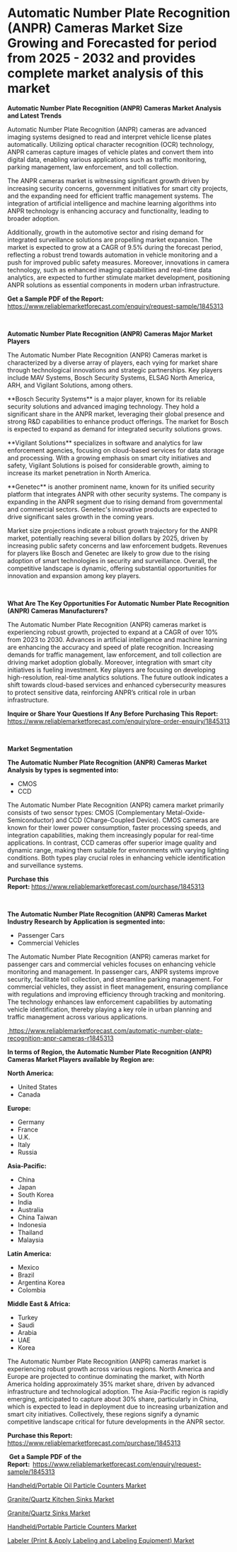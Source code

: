 <p><h1>Automatic Number Plate Recognition (ANPR) Cameras Market Size Growing and Forecasted for period from 2025 - 2032 and provides complete market analysis of this market</h1></p><p><strong>Automatic Number Plate Recognition (ANPR) Cameras Market Analysis and Latest Trends</strong></p>
<p><p>Automatic Number Plate Recognition (ANPR) cameras are advanced imaging systems designed to read and interpret vehicle license plates automatically. Utilizing optical character recognition (OCR) technology, ANPR cameras capture images of vehicle plates and convert them into digital data, enabling various applications such as traffic monitoring, parking management, law enforcement, and toll collection.</p><p>The ANPR cameras market is witnessing significant growth driven by increasing security concerns, government initiatives for smart city projects, and the expanding need for efficient traffic management systems. The integration of artificial intelligence and machine learning algorithms into ANPR technology is enhancing accuracy and functionality, leading to broader adoption. </p><p>Additionally, growth in the automotive sector and rising demand for integrated surveillance solutions are propelling market expansion. The market is expected to grow at a CAGR of 9.5% during the forecast period, reflecting a robust trend towards automation in vehicle monitoring and a push for improved public safety measures. Moreover, innovations in camera technology, such as enhanced imaging capabilities and real-time data analytics, are expected to further stimulate market development, positioning ANPR solutions as essential components in modern urban infrastructure.</p></p>
<p><strong>Get a Sample PDF of the Report:&nbsp;</strong> <a href="https://www.reliablemarketforecast.com/enquiry/request-sample/1845313?utm_campaign=1130&utm_medium=2&utm_source=Github&utm_content=ia&utm_term=12042025&utm_id=automatic-number-plate-recognition-anpr-cameras">https://www.reliablemarketforecast.com/enquiry/request-sample/1845313</a></p>
<p>&nbsp;</p>
<p><strong>Automatic Number Plate Recognition (ANPR) Cameras Major Market Players</strong></p>
<p><p>The Automatic Number Plate Recognition (ANPR) Cameras market is characterized by a diverse array of players, each vying for market share through technological innovations and strategic partnerships. Key players include MAV Systems, Bosch Security Systems, ELSAG North America, ARH, and Vigilant Solutions, among others.</p><p>**Bosch Security Systems** is a major player, known for its reliable security solutions and advanced imaging technology. They hold a significant share in the ANPR market, leveraging their global presence and strong R&D capabilities to enhance product offerings. The market for Bosch is expected to expand as demand for integrated security solutions grows.</p><p>**Vigilant Solutions** specializes in software and analytics for law enforcement agencies, focusing on cloud-based services for data storage and processing. With a growing emphasis on smart city initiatives and safety, Vigilant Solutions is poised for considerable growth, aiming to increase its market penetration in North America.</p><p>**Genetec** is another prominent name, known for its unified security platform that integrates ANPR with other security systems. The company is expanding in the ANPR segment due to rising demand from governmental and commercial sectors. Genetec's innovative products are expected to drive significant sales growth in the coming years.</p><p>Market size projections indicate a robust growth trajectory for the ANPR market, potentially reaching several billion dollars by 2025, driven by increasing public safety concerns and law enforcement budgets. Revenues for players like Bosch and Genetec are likely to grow due to the rising adoption of smart technologies in security and surveillance. Overall, the competitive landscape is dynamic, offering substantial opportunities for innovation and expansion among key players.</p></p>
<p>&nbsp;</p>
<p><strong>What Are The Key Opportunities For Automatic Number Plate Recognition (ANPR) Cameras Manufacturers?</strong></p>
<p><p>The Automatic Number Plate Recognition (ANPR) cameras market is experiencing robust growth, projected to expand at a CAGR of over 10% from 2023 to 2030. Advances in artificial intelligence and machine learning are enhancing the accuracy and speed of plate recognition. Increasing demands for traffic management, law enforcement, and toll collection are driving market adoption globally. Moreover, integration with smart city initiatives is fueling investment. Key players are focusing on developing high-resolution, real-time analytics solutions. The future outlook indicates a shift towards cloud-based services and enhanced cybersecurity measures to protect sensitive data, reinforcing ANPR’s critical role in urban infrastructure.</p></p>
<p><strong>Inquire or Share Your Questions If Any Before Purchasing This Report:</strong> <a href="https://www.reliablemarketforecast.com/enquiry/pre-order-enquiry/1845313?utm_campaign=1130&utm_medium=2&utm_source=Github&utm_content=ia&utm_term=12042025&utm_id=automatic-number-plate-recognition-anpr-cameras">https://www.reliablemarketforecast.com/enquiry/pre-order-enquiry/1845313</a></p>
<p>&nbsp;</p>
<p><strong>Market Segmentation</strong></p>
<p><strong>The Automatic Number Plate Recognition (ANPR) Cameras Market Analysis by types is segmented into:</strong></p>
<p><ul><li>CMOS</li><li>CCD</li></ul></p>
<p><p>The Automatic Number Plate Recognition (ANPR) camera market primarily consists of two sensor types: CMOS (Complementary Metal-Oxide-Semiconductor) and CCD (Charge-Coupled Device). CMOS cameras are known for their lower power consumption, faster processing speeds, and integration capabilities, making them increasingly popular for real-time applications. In contrast, CCD cameras offer superior image quality and dynamic range, making them suitable for environments with varying lighting conditions. Both types play crucial roles in enhancing vehicle identification and surveillance systems.</p></p>
<p><strong>Purchase this Report:&nbsp;</strong><a href="https://www.reliablemarketforecast.com/purchase/1845313?utm_campaign=1130&utm_medium=2&utm_source=Github&utm_content=ia&utm_term=12042025&utm_id=automatic-number-plate-recognition-anpr-cameras">https://www.reliablemarketforecast.com/purchase/1845313</a></p>
<p>&nbsp;</p>
<p><strong>The Automatic Number Plate Recognition (ANPR) Cameras Market Industry Research by Application is segmented into:</strong></p>
<p><ul><li>Passenger Cars</li><li>Commercial Vehicles</li></ul></p>
<p><p>The Automatic Number Plate Recognition (ANPR) cameras market for passenger cars and commercial vehicles focuses on enhancing vehicle monitoring and management. In passenger cars, ANPR systems improve security, facilitate toll collection, and streamline parking management. For commercial vehicles, they assist in fleet management, ensuring compliance with regulations and improving efficiency through tracking and monitoring. The technology enhances law enforcement capabilities by automating vehicle identification, thereby playing a key role in urban planning and traffic management across various applications.</p></p>
<p><a href="https://www.reliablemarketforecast.com/automatic-number-plate-recognition-anpr-cameras-r1845313?utm_campaign=1130&utm_medium=2&utm_source=Github&utm_content=ia&utm_term=12042025&utm_id=automatic-number-plate-recognition-anpr-cameras">&nbsp;https://www.reliablemarketforecast.com/automatic-number-plate-recognition-anpr-cameras-r1845313</a></p>
<p><strong>In terms of Region, the Automatic Number Plate Recognition (ANPR) Cameras Market Players available by Region are:</strong></p>
<p>
    <p> <strong> North America: </strong>
        <ul>
            <li>United States</li>
            <li>Canada</li>
        </ul>
        </p> 
    <p> <strong> Europe: </strong>
        <ul>
            <li>Germany</li>
            <li>France</li>
            <li>U.K.</li>
            <li>Italy</li>
            <li>Russia</li>
        </ul>
        </p> 
    <p> <strong> Asia-Pacific: </strong>
        <ul>
            <li>China</li>
            <li>Japan</li>
            <li>South Korea</li>
            <li>India</li>
            <li>Australia</li>
            <li>China Taiwan</li>
            <li>Indonesia</li>
            <li>Thailand</li>
            <li>Malaysia</li>
        </ul>
        </p> 
    <p> <strong> Latin America: </strong>
        <ul>
            <li>Mexico</li>
            <li>Brazil</li>
            <li>Argentina Korea</li>
            <li>Colombia</li>
        </ul>
        </p> 
    <p> <strong> Middle East & Africa: </strong>
        <ul>
            <li>Turkey</li>
            <li>Saudi</li>
            <li>Arabia</li>
            <li>UAE</li>
            <li>Korea</li>
        </ul>
    </p>
    </p>
<p><p>The Automatic Number Plate Recognition (ANPR) cameras market is experiencing robust growth across various regions. North America and Europe are projected to continue dominating the market, with North America holding approximately 35% market share, driven by advanced infrastructure and technological adoption. The Asia-Pacific region is rapidly emerging, anticipated to capture about 30% share, particularly in China, which is expected to lead in deployment due to increasing urbanization and smart city initiatives. Collectively, these regions signify a dynamic competitive landscape critical for future developments in the ANPR sector.</p></p>
<p><strong>Purchase this Report: </strong><a href="https://www.reliablemarketforecast.com/purchase/1845313?utm_campaign=1130&utm_medium=2&utm_source=Github&utm_content=ia&utm_term=12042025&utm_id=automatic-number-plate-recognition-anpr-cameras">https://www.reliablemarketforecast.com/purchase/1845313</a></p>
<p>&nbsp;<strong>Get a Sample PDF of the Report:&nbsp;&nbsp;</strong><a href="https://www.reliablemarketforecast.com/enquiry/request-sample/1845313?utm_campaign=1130&utm_medium=2&utm_source=Github&utm_content=ia&utm_term=12042025&utm_id=automatic-number-plate-recognition-anpr-cameras">https://www.reliablemarketforecast.com/enquiry/request-sample/1845313</a></p>
<p><strong></strong></p>
<p><p><a href="https://github.com/sibellanikmn/Market-Research-Report-List-1/blob/main/handheldportable-oil-particle-counters-market.md?utm_campaign=1130&utm_medium=2&utm_source=Github&utm_content=ia&utm_term=12042025&utm_id=automatic-number-plate-recognition-anpr-cameras">Handheld/Portable Oil Particle Counters Market</a></p><p><a href="https://github.com/dickstoscopg/Market-Research-Report-List-1/blob/main/granitequartz-kitchen-sinks-market.md?utm_campaign=1130&utm_medium=2&utm_source=Github&utm_content=ia&utm_term=12042025&utm_id=automatic-number-plate-recognition-anpr-cameras">Granite/Quartz Kitchen Sinks Market</a></p><p><a href="https://github.com/geresalgieaz/Market-Research-Report-List-1/blob/main/granitequartz-sinks-market.md?utm_campaign=1130&utm_medium=2&utm_source=Github&utm_content=ia&utm_term=12042025&utm_id=automatic-number-plate-recognition-anpr-cameras">Granite/Quartz Sinks Market</a></p><p><a href="https://github.com/foustzelmsdv/Market-Research-Report-List-1/blob/main/handheldportable-particle-counters-market.md?utm_campaign=1130&utm_medium=2&utm_source=Github&utm_content=ia&utm_term=12042025&utm_id=automatic-number-plate-recognition-anpr-cameras">Handheld/Portable Particle Counters Market</a></p><p><a href="https://github.com/ceranamaduvq/Market-Research-Report-List-1/blob/main/labeler-print-apply-labeling-and-labeling-equipment-market.md?utm_campaign=1130&utm_medium=2&utm_source=Github&utm_content=ia&utm_term=12042025&utm_id=automatic-number-plate-recognition-anpr-cameras">Labeler (Print & Apply Labeling and Labeling Equipment) Market</a></p></p>